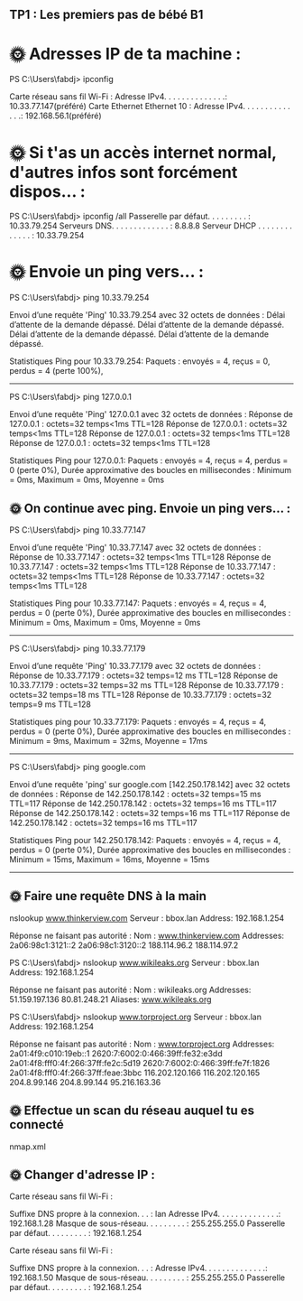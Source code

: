 ##  TP1 : Les premiers pas de bébé B1 ##

# 🌞 Adresses IP de ta machine : 

PS C:\Users\fabdj> ipconfig

Carte réseau sans fil Wi-Fi :
   Adresse IPv4. . . . . . . . . . . . . .: 10.33.77.147(préféré)
Carte Ethernet Ethernet 10 :
Adresse IPv4. . . . . . . . . . . . . .: 192.168.56.1(préféré)

# 🌞 Si t'as un accès internet normal, d'autres infos sont forcément dispos... :

PS C:\Users\fabdj> ipconfig /all
 Passerelle par défaut. . . . . . . . . : 10.33.79.254
 Serveurs DNS. . .  . . . . . . . . . . : 8.8.8.8
 Serveur DHCP . . . . . . . . . . . . . : 10.33.79.254

# 🌞 Envoie un ping vers... :

PS C:\Users\fabdj> ping 10.33.79.254

Envoi d’une requête 'Ping'  10.33.79.254 avec 32 octets de données :
Délai d’attente de la demande dépassé.
Délai d’attente de la demande dépassé.
Délai d’attente de la demande dépassé.
Délai d’attente de la demande dépassé.

Statistiques Ping pour 10.33.79.254:
    Paquets : envoyés = 4, reçus = 0, perdus = 4 (perte 100%),

------------------------------------------------------------------
PS C:\Users\fabdj> ping 127.0.0.1

Envoi d’une requête 'Ping'  127.0.0.1 avec 32 octets de données :
Réponse de 127.0.0.1 : octets=32 temps<1ms TTL=128
Réponse de 127.0.0.1 : octets=32 temps<1ms TTL=128
Réponse de 127.0.0.1 : octets=32 temps<1ms TTL=128
Réponse de 127.0.0.1 : octets=32 temps<1ms TTL=128

Statistiques Ping pour 127.0.0.1:
    Paquets : envoyés = 4, reçus = 4, perdus = 0 (perte 0%),
Durée approximative des boucles en millisecondes :
    Minimum = 0ms, Maximum = 0ms, Moyenne = 0ms
 
## 🌞 On continue avec ping. Envoie un ping vers... : 

PS C:\Users\fabdj> ping 10.33.77.147

Envoi d’une requête 'Ping'  10.33.77.147 avec 32 octets de données :
Réponse de 10.33.77.147 : octets=32 temps<1ms TTL=128
Réponse de 10.33.77.147 : octets=32 temps<1ms TTL=128
Réponse de 10.33.77.147 : octets=32 temps<1ms TTL=128
Réponse de 10.33.77.147 : octets=32 temps<1ms TTL=128

Statistiques Ping pour 10.33.77.147:
    Paquets : envoyés = 4, reçus = 4, perdus = 0 (perte 0%),
Durée approximative des boucles en millisecondes :
    Minimum = 0ms, Maximum = 0ms, Moyenne = 0ms

-------------------------------------------------------------------
PS C:\Users\fabdj> ping 10.33.77.179

Envoi d’une requête 'Ping'  10.33.77.179 avec 32 octets de données :
Réponse de 10.33.77.179 : octets=32 temps=12 ms TTL=128
Réponse de 10.33.77.179 : octets=32 temps=32 ms TTL=128
Réponse de 10.33.77.179 : octets=32 temps=18 ms TTL=128
Réponse de 10.33.77.179 : octets=32 temps=9 ms TTL=128

Statistiques ping pour 10.33.77.179:
    Paquets : envoyés = 4, reçus = 4, perdus = 0 (perte 0%),
Durée approximative des boucles en millisecondes :
    Minimum = 9ms, Maximum = 32ms, Moyenne = 17ms

--------------------------------------------------------------------
PS C:\Users\fabdj> ping google.com

Envoi d’une requête 'ping' sur google.com [142.250.178.142] avec 32 octets de données :
Réponse de 142.250.178.142 : octets=32 temps=15 ms TTL=117
Réponse de 142.250.178.142 : octets=32 temps=16 ms TTL=117
Réponse de 142.250.178.142 : octets=32 temps=16 ms TTL=117
Réponse de 142.250.178.142 : octets=32 temps=16 ms TTL=117

Statistiques Ping pour 142.250.178.142:
    Paquets : envoyés = 4, reçus = 4, perdus = 0 (perte 0%),
Durée approximative des boucles en millisecondes :
    Minimum = 15ms, Maximum = 16ms, Moyenne = 15ms


------------------------------------------------------------------------

## 🌞 Faire une requête DNS à la main

nslookup www.thinkerview.com Serveur : bbox.lan Address: 192.168.1.254

Réponse ne faisant pas autorité : Nom : www.thinkerview.com Addresses: 2a06:98c1:3121::2 2a06:98c1:3120::2 188.114.96.2 188.114.97.2

PS C:\Users\fabdj> nslookup www.wikileaks.org Serveur : bbox.lan Address: 192.168.1.254

Réponse ne faisant pas autorité : Nom : wikileaks.org Addresses: 51.159.197.136 80.81.248.21 Aliases: www.wikileaks.org

PS C:\Users\fabdj> nslookup www.torproject.org Serveur : bbox.lan Address: 192.168.1.254

Réponse ne faisant pas autorité : Nom : www.torproject.org Addresses: 2a01:4f9:c010:19eb::1 2620:7:6002:0:466:39ff:fe32:e3dd 2a01:4f8:fff0:4f:266:37ff:fe2c:5d19 2620:7:6002:0:466:39ff:fe7f:1826 2a01:4f8:fff0:4f:266:37ff:feae:3bbc 116.202.120.166 116.202.120.165 204.8.99.146 204.8.99.144 95.216.163.36
## 🌞 Effectue un scan du réseau auquel tu es connecté
nmap.xml
##  🌞 Changer d'adresse IP : 

Carte réseau sans fil Wi-Fi :

   Suffixe DNS propre à la connexion. . . : lan
   Adresse IPv4. . . . . . . . . . . . . .: 192.168.1.28
   Masque de sous-réseau. . . . . . . . . : 255.255.255.0
   Passerelle par défaut. . . . . . . . . : 192.168.1.254

Carte réseau sans fil Wi-Fi :

   Suffixe DNS propre à la connexion. . . :
   Adresse IPv4. . . . . . . . . . . . . .: 192.168.1.50
   Masque de sous-réseau. . . . . . . . . : 255.255.255.0
   Passerelle par défaut. . . . . . . . . : 192.168.1.254



